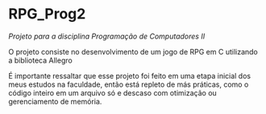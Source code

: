 # RPG_Prog2
*Projeto para a disciplina Programação de Computadores II*

O projeto consiste no desenvolvimento de um jogo de RPG em C utilizando a biblioteca Allegro  

É importante ressaltar que esse projeto foi feito em uma etapa inicial dos meus estudos na faculdade, então está repleto 
de más práticas, como o código inteiro em um arquivo só e descaso com otimização ou gerenciamento de memória.
